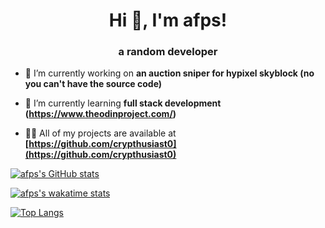 <h1 align="center">Hi 👋, I'm afps!</h1>
<h3 align="center">a random developer</h3>

- 🔭 I’m currently working on **an auction sniper for hypixel skyblock (no you can't have the source code)**

- 🌱 I’m currently learning **full stack development (https://www.theodinproject.com/)**

- 👨‍💻 All of my projects are available at **[https://github.com/crypthusiast0](https://github.com/crypthusiast0)**

[![afps's GitHub stats](https://github-readme-stats.vercel.app/api?username=afps&count_private=true&show_icons=true&theme=radical)](https://github.com/anuraghazra/github-readme-stats)

[![afps's wakatime stats](https://github-readme-stats.vercel.app/api/wakatime?username=crypthusiast0&theme=radical)](https://github.com/anuraghazra/github-readme-stats)

[![Top Langs](https://github-readme-stats.vercel.app/api/top-langs/?username=crypthusiast0&layout=compact&theme=radical)](https://github.com/anuraghazra/github-readme-stats)
